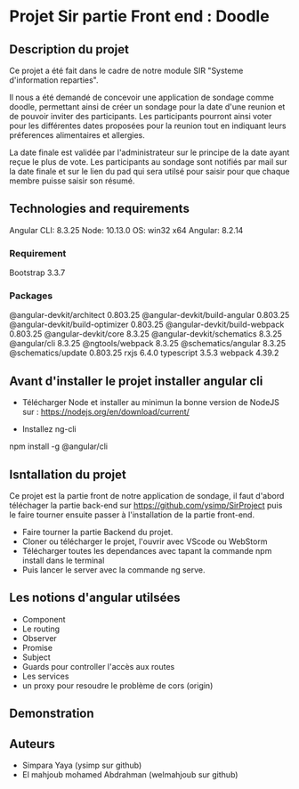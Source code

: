 # Projet Sir partie Front end  : Doodle 

## Description du projet 
Ce projet a été fait dans le cadre de notre module SIR "Systeme d'information reparties".

Il nous a été demandé de concevoir une application de sondage comme doodle, permettant ainsi  de créer un sondage pour la date d'une reunion et de pouvoir inviter des participants. Les participants pourront ainsi voter pour les différentes dates proposées pour la reunion tout en indiquant leurs préferences alimentaires et allergies.

La date finale est validée par l'administrateur sur le principe de la date ayant reçue le plus de vote. Les participants au sondage sont notifiés par mail sur la date finale et sur le lien du pad qui sera utilsé pour saisir pour que chaque membre puisse saisir son résumé.


## Technologies and requirements

Angular CLI: 8.3.25
Node: 10.13.0
OS: win32 x64
Angular: 8.2.14

### Requirement
Bootstrap 3.3.7

### Packages
@angular-devkit/architect         0.803.25
@angular-devkit/build-angular     0.803.25
@angular-devkit/build-optimizer   0.803.25
@angular-devkit/build-webpack     0.803.25
@angular-devkit/core              8.3.25
@angular-devkit/schematics        8.3.25
@angular/cli                      8.3.25
@ngtools/webpack                  8.3.25
@schematics/angular               8.3.25
@schematics/update                0.803.25
rxjs                              6.4.0
typescript                        3.5.3
webpack                           4.39.2

## Avant d'installer le projet installer angular cli

* Télécharger Node et installer au minimun la bonne version de NodeJS sur : https://nodejs.org/en/download/current/

* Installez ng-cli

npm install -g @angular/cli

## Isntallation du projet

Ce projet est la partie front de notre application de sondage, il faut d'abord téléchager la partie back-end sur https://github.com/ysimp/SirProject puis le faire tourner ensuite passer à l'installation de la partie front-end.

* Faire tourner la partie Backend du projet.
* Cloner ou télécharger le projet, l'ouvrir avec VScode ou WebStorm
* Télécharger toutes les dependances avec tapant la commande npm install dans le terminal
* Puis lancer le server avec la commande ng serve.


## Les notions d'angular utilsées

* Component
* Le routing
* Observer
* Promise
* Subject
* Guards pour controller l'accès aux routes
* Les services
* un proxy pour resoudre le problème de cors (origin)

## Demonstration

## Auteurs
* Simpara Yaya (ysimp sur github)
* El mahjoub mohamed Abdrahman  (welmahjoub sur github)




